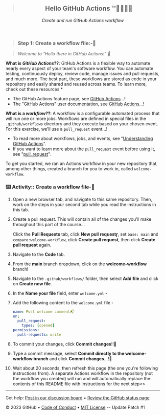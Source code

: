 <header>

> ## Hello GitHub Actions ™️👋🏻👋🏻

_*Create and run GitHub Actions workflow*_

</header>

> ### Step 1: Create a workflow file:-📌

> _Welcome to "Hello there in GitHub Actions!" :wave:_

**What is _GitHub Actions_??**: GitHub Actions is a flexible way to automate nearly every aspect of your team's software workflow. You can automate testing, continuously deploy, review code, manage issues and pull requests, and much more. The best part, these workflows are stored as code in your repository and easily shared and reused across teams. To learn more, check out these resources *

- The GitHub Actions feature page, see [GitHub Actions](https://github.com/features/actions)...!
- The "GitHub Actions" user documentation, see [GitHub Actions](https://docs.github.com/actions)...!

**What is a _workflow_??**: A workflow is a configurable automated process that will run one or more jobs. Workflows are defined in special files in the `.github/workflows` directory and they execute based on your chosen event. For this exercise, we'll use a `pull_request` event...!

- To read more about workflows, jobs, and events, see "[Understanding GitHub Actions](https://docs.github.com/en/actions/learn-github-actions/understanding-github-actions)".
- If you want to learn more about the `pull_request` event before using it, see "[pull_request](https://docs.github.com/en/developers/webhooks-and-events/webhooks/webhook-events-and-payloads#pull_request)".

To get you started, we ran an Actions workflow in your new repository that, among other things, created a branch for you to work in, called `welcome-workflow`.

### :keyboard: Activity:: Create a workflow file-📌

1. Open a new browser tab, and navigate to this same repository. Then, work on the steps in your second tab while you read the instructions in this tab.
1. Create a pull request. This will contain all of the changes you'll make throughout this part of the course...

   Click the **Pull Requests** tab, click **New pull requestr̥**, set `base: main` and `compare:welcome-workflow`, click **Create pull request**, then click **Create pull request** again.

1. Navigate to the **Code** tab.
1. From the **main** branch dropdown, click on the **welcome-workflow** branch!
1. Navigate to the `.github/workflows/` folder, then select **Add file** and click on **Create new file**.
1. In the **Name your file** field, enter `welcome.yml` - 
1. Add the following content to the `welcome.yml` file -

   ```yaml copy
   name: Post welcome comment📬
   on:
     pull_request:
       types: [opened]
   permissions:
     pull-requests: write
   ```

1. To commit your changes, click **Commit changes**!!💬
2. Type a commit message, select **Commit directly to the welcome-workflow branch** and click **Commit changes**...!🎊
1. Wait about 20 seconds, then refresh this page (the one you're following instructions from). A separate Actions workflow in the repository (not the workflow you created) will run and will automatically replace the contents of this README file with instructions for the next step<>

<footer>

---

Get help: [Post in our discussion board](https://github.com/orgs/skills/discussions/categories/hello-github-actions) &bull; [Review the GitHub status page](https://www.githubstatus.com/)

&copy; 2023 GitHub &bull; [Code of Conduct](https://www.contributor-covenant.org/version/2/1/code_of_conduct/code_of_conduct.md) &bull; [MIT License](https://gh.io/mit)
-- Update Patch #1
</footer>
